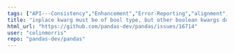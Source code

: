 ```yaml
---
tags: ["API---Consistency","Enhancement","Error-Reporting","alignment","data-analysis","data-science","flexible","inplace","pandas","python"]
title: "inplace kwarg must be of bool type, but other boolean kwargs don't have this restriction"
html_url: "https://github.com/pandas-dev/pandas/issues/16714"
user: "colinmorris"
repo: "pandas-dev/pandas"
---
```


